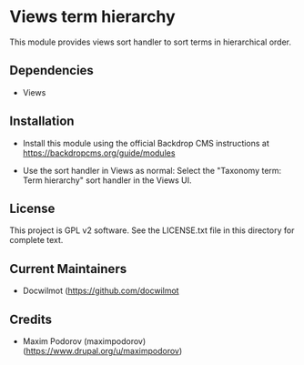 Views term hierarchy
=====

This module provides views sort handler to sort terms in hierarchical order.

Dependencies
---------

- Views

Installation
------------

- Install this module using the official Backdrop CMS instructions at
  https://backdropcms.org/guide/modules

- Use the sort handler in Views as normal: Select the 
"Taxonomy term: Term hierarchy" sort handler in the Views UI.

License
-------

This project is GPL v2 software. See the LICENSE.txt file in this directory for
complete text.

Current Maintainers
-------------------

- Docwilmot (https://github.com/docwilmot

Credits
-------

- Maxim Podorov (maximpodorov) (https://www.drupal.org/u/maximpodorov)
